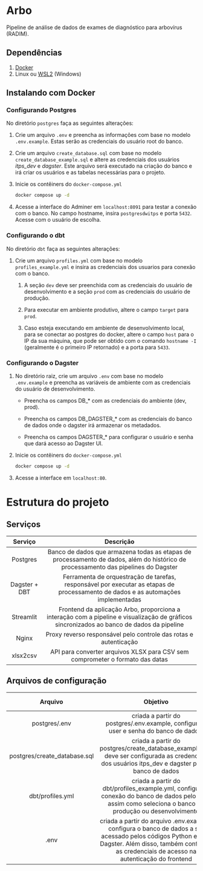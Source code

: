 # Arbo
Pipeline de análise de dados de exames de diagnóstico para arbovírus (RADIM).

## Dependências
1. [Docker](https://docs.docker.com/get-docker/)
2. Linux ou [WSL2](https://learn.microsoft.com/en-us/windows/wsl/install
) (Windows)

## Instalando com Docker

### Configurando Postgres

No diretório ```postgres``` faça as seguintes alterações:

1. Crie um arquivo ```.env``` e preencha as informações com base no modelo ```.env.example```. Estas serão as credenciais do usuário root do banco.

2. Crie um arquivo ```create_database.sql``` com base no modelo ```create_database_example.sql``` e altere as credenciais dos usuários _itps_dev_ e _dagster_. Este arquivo será executado na criação do banco e irá criar os usuários e as tabelas necessárias para o projeto.

3. Inicie os contêiners do ```docker-compose.yml```
    ```sh
    docker compose up -d
    ```

4. Acesse a interface do Adminer em ```localhost:8091``` para testar a conexão com o banco. No campo hostname, insira ```postgresdwitps``` e porta ```5432```. Acesse com o usuário de escolha.

### Configurando o dbt

No diretório ```dbt``` faça as seguintes alterações:

1. Crie um arquivo ```profiles.yml``` com base no modelo ```profiles_example.yml``` e insira as credenciais dos usuarios para conexão com o banco.

    1.   A seção ```dev``` deve ser preenchida com as credenciais do usuário de desenvolvimento e a seção ```prod``` com as credenciais do usuário de produção.

    2. Para executar em ambiente produtivo, altere o campo ```target``` para ```prod```.

    3. Caso esteja executando em ambiente de desenvolvimento local, para se conectar ao postgres do docker, altere o campo ```host``` para o IP da sua máquina, que pode ser obtido com o comando ```hostname -I``` (geralmente é o primeiro IP retornado) e a porta para ```5433```.

### Configurando o Dagster

1. No diretório raiz, crie um arquivo ```.env``` com base no modelo ```.env.example``` e preencha as variáveis de ambiente com as credenciais do usuário de desenvolvimento.

    * Preencha os campos DB_* com as credenciais do ambiente (dev, prod).

    * Preencha os campos DB_DAGSTER_* com as credenciais do banco de dados onde o dagster irá armazenar os metadados.

    * Preencha os campos DAGSTER_* para configurar o usuário e senha que dará acesso ao Dagster UI.

2. Inicie os contêiners do ```docker-compose.yml```
    ```sh
    docker compose up -d
    ```

3. Acesse a interface em ```localhost:80```.

# Estrutura do projeto

## Serviços
| Serviço               | Descrição                                         |
| :---:                 | :---:                                             |
| Postgres              | Banco de dados que armazena todas as etapas de            processamento de dados, além do histórico de processamento das pipelines do Dagster|
| Dagster + DBT         | Ferramenta de orquestração de tarefas, responsável por executar as etapas de processamento de dados e as automações implementadas  |
| Streamlit             | Frontend da aplicação Arbo, proporciona a interação com a pipeline e visualização de gráficos sincronizados ao banco de dados da pipeline |
| Nginx                 | Proxy reverso responsável pelo controle das rotas e autenticação                                                                |
| xlsx2csv              | API para converter arquivos XLSX para CSV sem comprometer o formato das datas                                                         |

## Arquivos de configuração


| Arquivo           | Objetivo                        | Serviços que usam |
| :---:             | :---:                           | :---:             |
| postgres/.env     | criada a partir do postgres/.env.example, configura o user e senha do banco de dados.                              | Postgres          |
| postgres/create_database.sql | criada a partir do postgres/create_database_example.sql, deve ser configurada as credenciais dos usuários itps_dev e dagster para o banco de dados              | Postgres          |
| dbt/profiles.yml  | criada a partir do dbt/profiles_example.yml, configura a conexão do banco de dados pelo DBT, assim como seleciona o banco de produção ou desenvolvimento                                       | DBT
| .env              | criada a partir do arquivo .env.example, configura o banco de dados a ser acessado pelos códigos Python e pelo Dagster. Além disso, também configura as credenciais de acesso na autenticação do frontend| Dagster+DBT, Nginx, Streamlit           |